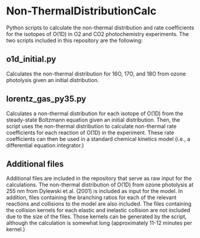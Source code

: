 # Non-ThermalDistributionCalc
Python scripts to calculate the non-thermal distribution and rate coefficients for the isotopes of O(1D) in O2 and CO2 photochemistry experiments. The two scripts included in this repository are the following:

## o1d_initial.py

Calculates the non-thermal distribution for 16O, 17O, and 18O from ozone photolysis given an initial distribution.

## lorentz_gas_py35.py

Calculates a non-thermal distribution for each isotope of O(1D) from the steady-state Boltzmann equation given an initial distribution. Then, the script uses the non-thermal distribution to calculate non-thermal rate coefficients for each reaction of O(1D) in the experiment. These rate coefficients can then be used in a standard chemical kinetics model (i.e., a differential equation integrator.) 

## Additional files

Additional files are included in the repository that serve as raw input for the calculations. The non-thermal distribution of O(1D) from ozone photolysis at 255 nm from Dylewski et al. (2001) is included as input for the model. In addition, files containing the branching ratios for each of the relevant reactions and collisions to the model are also included. The files containing the collision kernels for each elastic and inelastic collision are not included due to the size of the files. Those kernels can be generated by the script, although the calculation is somewhat long (approximately 11-12 minutes per kernel.)
